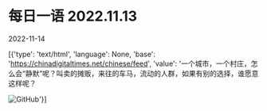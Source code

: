 # 每日一语 2022.11.13

2022-11-14

[{'type': 'text/html', 'language': None, 'base': 'https://chinadigitaltimes.net/chinese/feed', 'value': '一个城市，一个村庄，怎么会“静默”呢？叫卖的摊贩，来往的车马，流动的人群，如果有别的选择，谁愿意这样呢？

![GitHub](https://chinadigitaltimes.net/chinese/files/2022/11/11.13.jpg)'}]
